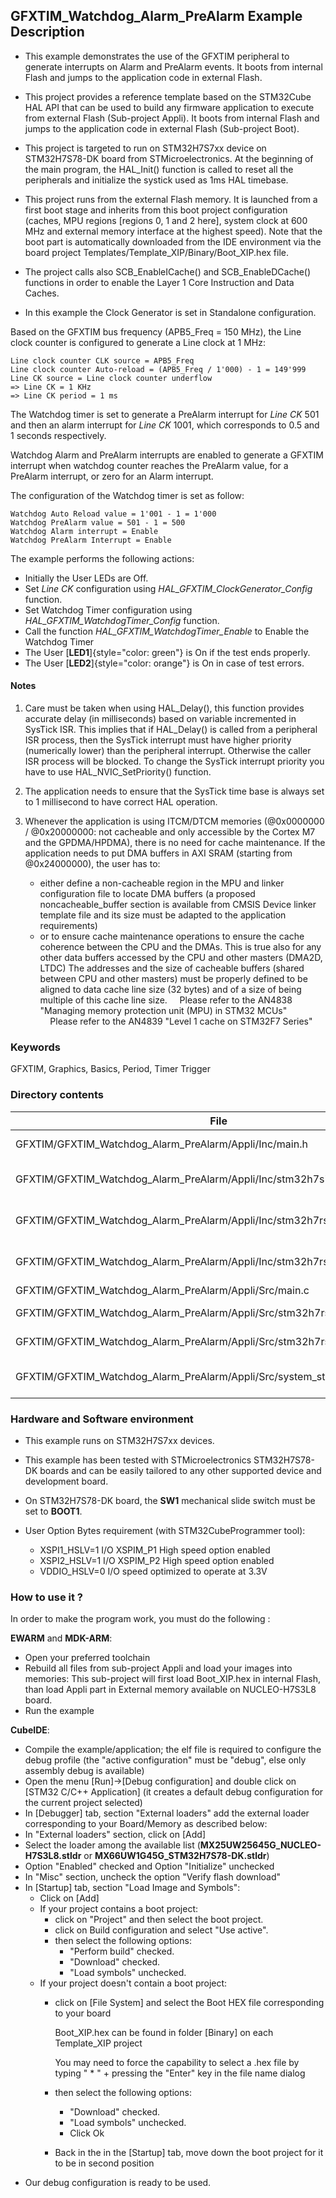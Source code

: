 ## <b>GFXTIM_Watchdog_Alarm_PreAlarm Example Description</b>

- This example demonstrates the use of the GFXTIM peripheral to generate interrupts on Alarm and PreAlarm events. It boots from internal Flash and jumps
to the application code in external Flash.

- This project provides a reference template based on the STM32Cube HAL API that can be used
to build any firmware application to execute from external Flash (Sub-project Appli). It boots from internal Flash and jumps
to the application code in external Flash (Sub-project Boot).
- This project is targeted to run on STM32H7S7xx device on STM32H7S78-DK board from STMicroelectronics.
At the beginning of the main program, the HAL_Init() function is called to reset
all the peripherals and initialize the systick used as 1ms HAL timebase.
- This project runs from the external Flash memory. It is launched from a first boot stage and inherits from this boot project
configuration (caches, MPU regions [regions 0, 1 and 2 here], system clock at 600 MHz and external memory interface at the highest speed).
Note that the boot part is automatically downloaded from the IDE environment via the board project Templates/Template_XIP/Binary/Boot_XIP.hex file.
- The project calls also SCB_EnableICache() and SCB_EnableDCache() functions in order to enable
the Layer 1 Core Instruction and Data Caches.

- In this example the Clock Generator is set in Standalone configuration.

Based on the GFXTIM bus frequency (APB5_Freq = 150 MHz), the Line clock counter is configured to generate a Line clock at 1 MHz:

	Line clock counter CLK source = APB5_Freq
	Line clock counter Auto-reload = (APB5_Freq / 1'000) - 1 = 149'999
    Line CK source = Line clock counter underflow
	=> Line CK = 1 KHz
    => Line CK period = 1 ms

The Watchdog timer is set to generate a PreAlarm interrupt for <i>Line CK</i> 501 and then an alarm interrupt for <i>Line CK</i> 1001,
which corresponds to 0.5 and 1 seconds respectively.

Watchdog Alarm and PreAlarm interrupts are enabled to generate a GFXTIM interrupt when watchdog counter reaches the PreAlarm value, for a PreAlarm interrupt, or zero for an Alarm interrupt.

The configuration of the Watchdog timer is set as follow:

	Watchdog Auto Reload value = 1'001 - 1 = 1'000
	Watchdog PreAlarm value = 501 - 1 = 500
    Watchdog Alarm interrupt = Enable
	Watchdog PreAlarm Interrupt = Enable

The example performs the following actions:

  - Initially the User LEDs are Off.
  - Set <i>Line CK</i> configuration using <i>HAL_GFXTIM_ClockGenerator_Config</i> function.
  - Set Watchdog Timer configuration using <i>HAL_GFXTIM_WatchdogTimer_Config</i> function.
  - Call the function <i>HAL_GFXTIM_WatchdogTimer_Enable</i> to Enable the Watchdog Timer
  - The User [**LED1**]{style="color: green"} is On if the test ends properly.
  - The User [**LED2**]{style="color: orange"} is On in case of test errors.

#### <b>Notes</b>

 1. Care must be taken when using HAL_Delay(), this function provides accurate delay (in milliseconds)
    based on variable incremented in SysTick ISR. This implies that if HAL_Delay() is called from
    a peripheral ISR process, then the SysTick interrupt must have higher priority (numerically lower)
    than the peripheral interrupt. Otherwise the caller ISR process will be blocked.
    To change the SysTick interrupt priority you have to use HAL_NVIC_SetPriority() function.

 2. The application needs to ensure that the SysTick time base is always set to 1 millisecond
    to have correct HAL operation.

 3. Whenever the application is using ITCM/DTCM memories (@0x0000000 / @0x20000000: not cacheable and only accessible
    by the Cortex M7 and the GPDMA/HPDMA), there is no need for cache maintenance.
    If the application needs to put DMA buffers in AXI SRAM (starting from @0x24000000), the user has to:
    - either define a non-cacheable region in the MPU and linker configuration file to locate DMA buffers
      (a proposed noncacheable_buffer section is available from CMSIS Device linker template file and its size must
      be adapted to the application requirements)
    - or to ensure cache maintenance operations to ensure the cache coherence between the CPU and the DMAs.
    This is true also for any other data buffers accessed by the CPU and other masters (DMA2D, LTDC)
    The addresses and the size of cacheable buffers (shared between CPU and other masters)
    must be properly defined to be aligned to data cache line size (32 bytes) and of a size of being multiple
    of this cache line size.
    Please refer to the AN4838 "Managing memory protection unit (MPU) in STM32 MCUs"
    Please refer to the AN4839 "Level 1 cache on STM32F7 Series"

### <b>Keywords</b>

GFXTIM, Graphics, Basics, Period, Timer Trigger

### <b>Directory contents</b>

File                                                                                     | Description
 ---                                                                                     | ---
  GFXTIM/GFXTIM_Watchdog_Alarm_PreAlarm/Appli/Inc/main.h                                 |  Header for main.c module
  GFXTIM/GFXTIM_Watchdog_Alarm_PreAlarm/Appli/Inc/stm32h7s78_discovery_conf.h            |  BSP Configuration file
  GFXTIM/GFXTIM_Watchdog_Alarm_PreAlarm/Appli/Inc/stm32h7rsxx_it.h                       |  Interrupt handlers header file
  GFXTIM/GFXTIM_Watchdog_Alarm_PreAlarm/Appli/Inc/stm32h7rsxx_hal_conf.h                 |  HAL configuration file
  GFXTIM/GFXTIM_Watchdog_Alarm_PreAlarm/Appli/Src/main.c                                 |  Main program
  GFXTIM/GFXTIM_Watchdog_Alarm_PreAlarm/Appli/Src/stm32h7rsxx_hal_msp.c                  |  HAL MSP module
  GFXTIM/GFXTIM_Watchdog_Alarm_PreAlarm/Appli/Src/stm32h7rsxx_it.c                       |  Interrupt handlers
  GFXTIM/GFXTIM_Watchdog_Alarm_PreAlarm/Appli/Src/system_stm32h7rsxx.c                   |  STM32H7RSxx system source file

### <b>Hardware and Software environment</b>

  - This example runs on STM32H7S7xx devices.

  - This example has been tested with STMicroelectronics STM32H7S78-DK
    boards and can be easily tailored to any other supported device
    and development board.

  - On STM32H7S78-DK board, the **SW1** mechanical slide switch must be set to **BOOT1**.

  - User Option Bytes requirement (with STM32CubeProgrammer tool):

    - XSPI1_HSLV=1     I/O XSPIM_P1 High speed option enabled
    - XSPI2_HSLV=1     I/O XSPIM_P2 High speed option enabled
    - VDDIO_HSLV=0     I/O speed optimized to operate at 3.3V

### <b>How to use it ?</b>

In order to make the program work, you must do the following :

**EWARM** and **MDK-ARM**:

 - Open your preferred toolchain
 - Rebuild all files from sub-project Appli and load your images into memories: This sub-project will first load Boot_XIP.hex in internal Flash,
   than load Appli part in External memory available on NUCLEO-H7S3L8 board.
 - Run the example

**CubeIDE**:

 - Compile the example/application; the elf file is required to configure the debug profile (the "active configuration" must be "debug", else only assembly debug is available)
 - Open the menu [Run]->[Debug configuration] and double click on  [STM32 C/C++ Application] (it creates a default debug configuration for the current project selected)
 - In [Debugger] tab, section "External  loaders" add the external loader corresponding to your Board/Memory as described below:
 - In "External loaders" section, click on [Add]
 - Select the loader among the available list (**MX25UW25645G_NUCLEO-H7S3L8.stldr** or **MX66UW1G45G_STM32H7S78-DK.stldr**)
 - Option "Enabled" checked and Option "Initialize" unchecked
 - In "Misc" section, uncheck the option "Verify flash download"
 - In [Startup] tab, section "Load Image and Symbols":
   - Click on [Add]
   - If your project contains a boot project:
     - click on "Project" and then select the boot project.
     - click on Build configuration and select "Use active".
     - then select the following options:
       - "Perform build" checked.
       - "Download" checked.
       - "Load symbols" unchecked.
   - If your project doesn't contain a boot project:
     - click on [File System] and select the Boot HEX file corresponding to your board

        Boot_XIP.hex can be found in folder [Binary] on each Template_XIP project

        You may need to force the capability to select a .hex file by typing " * " + pressing the "Enter" key in the file name dialog

     - then select the following options:
       - "Download"      checked.
       - "Load symbols" unchecked.
       - Click Ok
     - Back in the in the [Startup] tab, move down the boot project for it to be in second position
 - Our debug configuration is ready to be used.